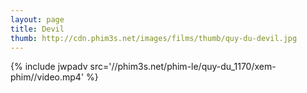 ```yaml
---
layout: page
title: Devil
thumb: http://cdn.phim3s.net/images/films/thumb/quy-du-devil.jpg
---
```

{% include jwpadv src='//phim3s.net/phim-le/quy-du_1170/xem-phim//video.mp4' %}